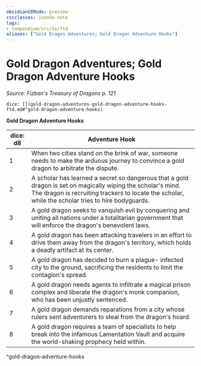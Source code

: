 ```yaml
---
obsidianUIMode: preview
cssclasses: json5e-note
tags:
- compendium/src/5e/ftd
aliases: ["Gold Dragon Adventures; Gold Dragon Adventure Hooks"]
---
```

# Gold Dragon Adventures; Gold Dragon Adventure Hooks
*Source: Fizban's Treasury of Dragons p. 121* 

`dice: [](gold-dragon-adventures-gold-dragon-adventure-hooks-ftd.md#^gold-dragon-adventure-hooks)`

**Gold Dragon Adventure Hooks**

| dice: d8 | Adventure Hook |
|----------|----------------|
| 1 | When two cities stand on the brink of war, someone needs to make the arduous journey to convince a gold dragon to arbitrate the dispute. |
| 2 | A scholar has learned a secret so dangerous that a gold dragon is set on magically wiping the scholar's mind. The dragon is recruiting trackers to locate the scholar, while the scholar tries to hire bodyguards. |
| 3 | A gold dragon seeks to vanquish evil by conquering and uniting all nations under a totalitarian government that will enforce the dragon's benevolent laws. |
| 4 | A gold dragon has been attacking travelers in an effort to drive them away from the dragon's territory, which holds a deadly artifact at its center. |
| 5 | A gold dragon has decided to burn a plague- infected city to the ground, sacrificing the residents to limit the contagion's spread. |
| 6 | A gold dragon needs agents to infiltrate a magical prison complex and liberate the dragon's monk companion, who has been unjustly sentenced. |
| 7 | A gold dragon demands reparations from a city whose rulers sent adventurers to steal from the dragon's hoard. |
| 8 | A gold dragon requires a team of specialists to help break into the infamous Lamentation Vault and acquire the world-shaking prophecy held within. |
^gold-dragon-adventure-hooks